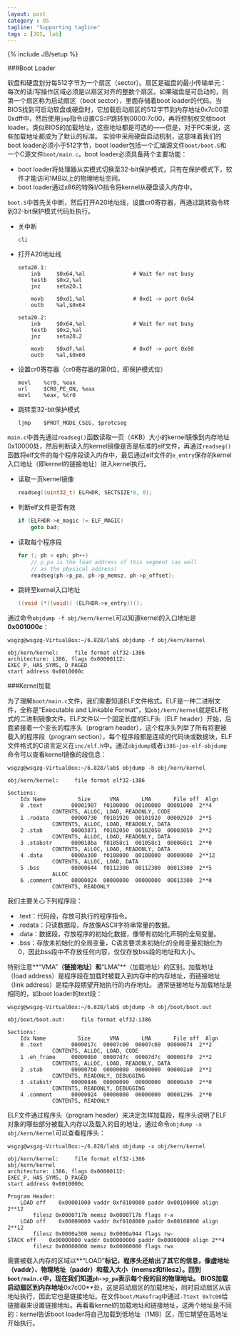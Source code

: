 ```yaml
---
layout: post
category : OS
tagline: "Supporting tagline"
tags : [JOS, lab]
---
```

{% include JB/setup %}

###Boot Loader

软盘和硬盘划分每512字节为一个扇区（sector）。扇区是磁盘的最小传输单元：每次的读/写操作区域必须是以扇区对齐的整数个扇区。如果磁盘是可启动的，则第一个扇区称为启动扇区（boot sector），里面存储着boot loader的代码。当BIOS找到可启动软盘或硬盘时，它加载启动扇区的512字节到内存地址0x7c00至0xdff中，然后使用`jmp`指令设置CS:IP跳转到0000:7c00，再将控制权交给boot loader。类似BIOS的加载地址，这些地址都是可选的——但是，对于PC来说，这些加载地址都成为了默认的标准。
实验中采用硬盘启动机制，这意味着我们的boot loader必须小于512字节，boot loader包括一个汇编源文件`boot/boot.S`和一个C源文件`boot/main.c`。boot loader必须具备两个主要功能：

- boot loader将处理器从实模式切换至32-bit保护模式，只有在保护模式下，软件才能访问1MB以上的物理地址空间。
- boot loader通过x86的特殊I/O指令将kernel从硬盘读入内存中。

`boot.S`中首先关中断，然后打开A20地址线，设置cr0寄存器，再通过跳转指令转到32-bit保护模式代码处执行。

- 关中断

	```gas
	cli
	```

- 打开A20地址线

	```gas
	seta20.1:
		inb     $0x64,%al               # Wait for not busy
		testb   $0x2,%al
		jnz     seta20.1
		
		movb    $0xd1,%al               # 0xd1 -> port 0x64
		outb    %al,$0x64
		
	seta20.2:
		inb     $0x64,%al               # Wait for not busy
		testb   $0x2,%al
		jnz     seta20.2
		
		movb    $0xdf,%al               # 0xdf -> port 0x60
		outb    %al,$0x60
	```

- 设置cr0寄存器（cr0寄存器的第0位，即保护模式位）

	```gas
	movl    %cr0, %eax
	orl     $CR0_PE_ON, %eax
	movl    %eax, %cr0
	```

- 跳转至32-bit保护模式

	```gas
	ljmp    $PROT_MODE_CSEG, $protcseg
	```

`main.c`中首先通过`readseg()`函数读取一页（4KB）大小的kernel镜像到内存地址0x10000处，然后判断读入的kernel镜像是否是标准的elf文件，再通过`readseg()`函数将elf文件的每个程序段读入内存中，最后通过elf文件的`e_entry`保存的kernel入口地址（即kernel的链接地址）进入kernel执行。

- 读取一页kernel镜像

	```c
	readseg((uint32_t) ELFHDR, SECTSIZE*8, 0);
	```

- 判断elf文件是否有效

	```c
	if (ELFHDR->e_magic != ELF_MAGIC)
		goto bad;
	```

- 读取每个程序段

	```c
	for (; ph < eph; ph++)
		// p_pa is the load address of this segment (as well
		// as the physical address)
		readseg(ph->p_pa, ph->p_memsz, ph->p_offset);
	```
- 跳转至kernel入口地址

	```c
	((void (*)(void)) (ELFHDR->e_entry))();
	```

通过命令`objdump -f obj/kern/kernel`可以知道kernel的入口地址是**0x001000c**：

```objdump
wsgzg@wsgzg-VirtualBox:~/6.828/lab$ objdump -f obj/kern/kernel

obj/kern/kernel:     file format elf32-i386
architecture: i386, flags 0x00000112:
EXEC_P, HAS_SYMS, D_PAGED
start address 0x0010000c
```

###Kernel加载

为了理解`boot/main.c`文件，我们需要知道ELF文件格式。ELF是一种二进制文件，全称是“Executable and Linkable Format”，如`obj/kern/kernel`就是ELF格式的二进制镜像文件。ELF文件以一个固定长度的ELF头（ELF header）开始，后面紧接着一个变长的程序头（program header），这个程序头列举了所有将要被载入的程序段（program section），每个程序段都是连续的代码块或数据块，ELF文件格式的C语言定义在`inc/elf.h`中。通过`objdump`或者`i386-jos-elf-objdump`命令可以查看kernel镜像的段信息：

```objdump
wsgzg@wsgzg-VirtualBox:~/6.828/lab$ objdump -h obj/kern/kernel

obj/kern/kernel:     file format elf32-i386

Sections:
	Idx Name          Size      VMA       LMA       File off  Algn
	0 .text         00001907  f0100000  00100000  00001000  2**4
              CONTENTS, ALLOC, LOAD, READONLY, CODE
	1 .rodata       00000730  f0101920  00101920  00002920  2**5
              CONTENTS, ALLOC, LOAD, READONLY, DATA
	2 .stab         00003871  f0102050  00102050  00003050  2**2
              CONTENTS, ALLOC, LOAD, READONLY, DATA
	3 .stabstr      000018ba  f01058c1  001058c1  000068c1  2**0
              CONTENTS, ALLOC, LOAD, READONLY, DATA
	4 .data         0000a300  f0108000  00108000  00009000  2**12
              CONTENTS, ALLOC, LOAD, DATA
	5 .bss          00000644  f0112300  00112300  00013300  2**5
              ALLOC
	6 .comment      00000024  00000000  00000000  00013300  2**0
              CONTENTS, READONLY
```

我们主要关心下列程序段：

- .text：代码段，存放可执行的程序指令。
- .rodata：只读数据段，存放像ASCII字符串常量的数据。
- .data：数据段，存放程序的初始化数据，像带有初始化声明的全局变量。
- .bss：存放未初始化的全局变量，C语言要求未初始化的全局变量初始化为0，因此bss段中不存放任何内容，仅仅存放bss段的地址和大小。

特别注意**“VMA”**（链接地址）和**“LMA”**（加载地址）的区别。加载地址（load address）是程序段在加载时被载入到内存中的内存地址，而链接地址（link address）是程序段期望开始执行的内存地址。
通常链接地址与加载地址是相同的，如boot loader的text段：

```objdump
wsgzg@wsgzg-VirtualBox:~/6.828/lab$ objdump -h obj/boot/boot.out 

obj/boot/boot.out:     file format elf32-i386

Sections:
	Idx Name          Size      VMA       LMA       File off  Algn
	0 .text         0000017c  00007c00  00007c00  00000074  2**2
              CONTENTS, ALLOC, LOAD, CODE
	1 .eh_frame     000000b0  00007d7c  00007d7c  000001f0  2**2
              CONTENTS, ALLOC, LOAD, READONLY, DATA
	2 .stab         000007b0  00000000  00000000  000002a0  2**2
              CONTENTS, READONLY, DEBUGGING
	3 .stabstr      00000846  00000000  00000000  00000a50  2**0
              CONTENTS, READONLY, DEBUGGING
	4 .comment      00000024  00000000  00000000  00001296  2**0
              CONTENTS, READONLY
```

ELF文件通过程序头（program header）来决定怎样加载段，程序头说明了ELF对象的哪些部分被载入内存以及载入的目的地址，通过命令`objdump -x obj/kern/kernel`可以查看程序头：

```objdump
wsgzg@wsgzg-VirtualBox:~/6.828/lab$ objdump -x obj/kern/kernel

obj/kern/kernel:     file format elf32-i386
obj/kern/kernel
architecture: i386, flags 0x00000112:
EXEC_P, HAS_SYMS, D_PAGED
start address 0x0010000c

Program Header:
	LOAD off    0x00001000 vaddr 0xf0100000 paddr 0x00100000 align 2**12
     	filesz 0x0000717b memsz 0x0000717b flags r-x
	LOAD off    0x00009000 vaddr 0xf0108000 paddr 0x00108000 align 2**12
     	filesz 0x0000a300 memsz 0x0000a944 flags rw-
STACK off    0x00000000 vaddr 0x00000000 paddr 0x00000000 align 2**4
     	filesz 0x00000000 memsz 0x00000000 flags rwx
```

需要被载入内存的区域以**“LOAD”**标记，程序头还给出了其它的信息，像虚地址（vaddr）、物理地址（paddr）和载入大小（memsz和filesz）。回到`boot/main.c`中，现在我们知道`ph->p_pa`表示每个段的目的物理地址。
BIOS加载启动扇区到内存地址**0x7c00**处，这是启动扇区的加载地址，同时启动扇区从该地址执行，因此它也是链接地址。在文件`boot/Makefrag`中通过`-Ttext 0x7c00`给链接器来设置链接地址。再看看kernel的加载地址和链接地址，这两个地址是不同的：kernel告诉boot loader将自己加载到低地址（1MB）区，而它期望在高地址开始执行。

